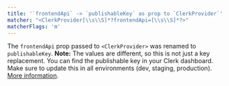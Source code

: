 ```yaml
---
title: '`frontendApi` -> `publishableKey` as prop to `ClerkProvider`'
matcher: "<ClerkProvider[\\s\\S]*?frontendApi=[\\s\\S]*?>"
matcherFlags: 'm'
---
```


The `frontendApi` prop passed to `<ClerkProvider>` was renamed to `publishableKey`. **Note:** The values are different, so this is not just a key replacement. You can find the publishable key in your Clerk dashboard. Make sure to update this in all environments (dev, staging, production). [More information](/docs/deployments/overview#api-keys-and-environment-variables).
